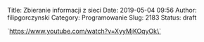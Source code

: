 Title: Zbieranie informacji z sieci
Date: 2019-05-04 09:56
Author: filipgorczynski
Category: Programowanie
Slug: 2183
Status: draft

\`https://www.youtube.com/watch?v=XyyMjKOqyOk\`
